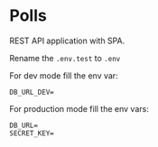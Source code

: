 # Polls
REST API application with SPA.

Rename the `.env.test` to `.env` 

For dev mode fill the env var:

```
DB_URL_DEV=
```

For production mode fill the env vars:

```
DB_URL=
SECRET_KEY=
```
